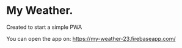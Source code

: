 # My Weather.

Created to start a simple PWA

You can open the app on:
https://my-weather-23.firebaseapp.com/   